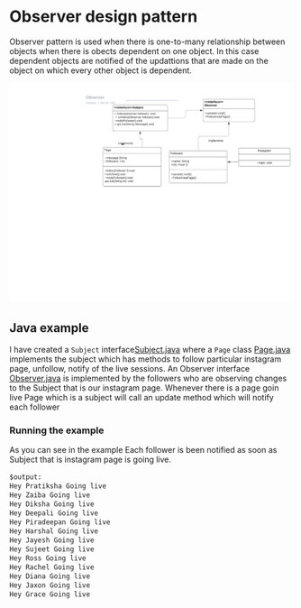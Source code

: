 # Observer design pattern

Observer pattern is used when there is one-to-many relationship between objects when there is obects dependent on one object. In this case dependent objects are notified of the updattions that are made on the object on which every other object is dependent. 

![UML of Behavioral pattern demonstrating Instagram](Observer.png "UML class diagram of Observer Pattern")

## Java example
I have created a `Subject` interface[Subject.java](Subject.java) where a `Page` class [Page.java](Page.java) implements the subject which has methods to follow particular instagram page, unfollow, notify of the live sessions. An Observer interface [Observer.java](Observer.java) is implemented by the followers who are observing changes to the Subject that is our instagram page. Whenever there is a page goin live Page which is a subject will call an update method which will notify each follower

### Running the example
As you can see in the example Each follower is been notified as soon as Subject that is instagram page is going live.

```{bash}
$output:
Hey Pratiksha Going live
Hey Zaiba Going live
Hey Diksha Going live
Hey Deepali Going live
Hey Piradeepan Going live
Hey Harshal Going live
Hey Jayesh Going live
Hey Sujeet Going live
Hey Ross Going live
Hey Rachel Going live
Hey Diana Going live
Hey Jaxon Going live
Hey Grace Going live
```